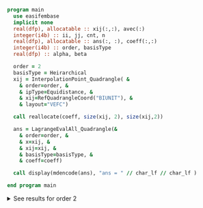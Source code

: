 ```fortran
program main
  use easifembase
  implicit none
  real(dfp), allocatable :: xij(:,:), avec(:)
  integer(i4b) :: ii, jj, cnt, n
  real(dfp), allocatable :: ans(:, :), coeff(:,:)
  integer(i4b) :: order, basisType
  real(dfp) :: alpha, beta

  order = 2
  basisType = Heirarchical
  xij = InterpolationPoint_Quadrangle( &
    & order=order, &
    & ipType=Equidistance, &
    & xij=RefQuadrangleCoord("BIUNIT"), &
    & layout="VEFC")

  call reallocate(coeff, size(xij, 2), size(xij,2))

  ans = LagrangeEvalAll_Quadrangle(&
    & order=order, &
    & x=xij, &
    & xij=xij, &
    & basisType=basisType, &
    & coeff=coeff)

  call display(mdencode(ans), "ans = " // char_lf // char_lf )

end program main
```

<details>
<summary>See results for order 2</summary>
<div>

ans =

 |  |  |  |  |  |  |  |  |  |
 |  --- |  --- |  --- |  --- |  --- |  --- |  --- |  --- |  --- |
 | 1 | 0 | 0 | 0 | 0 | 0 | 0 | 0 | 0 |
 | 0 | 1 | 0 | 0 | 0 | 0 | 0 | 0 | 0 |
 | 0 | 0 | 1 | 0 | 0 | 0 | 0 | 0 | 0 |
 | 0 | 0 | 0 | 1 | 0 | 0 | 0 | 0 | 0 |
 | 0 | 0 | 0 | 0 | 1 | 0 | 0 | 0 | 0 |
 | 0 | 0 | 0 | 0 | 0 | 1 | 0 | 0 | 0 |
 | 0 | 0 | 0 | 0 | 0 | 0 | 1 | 0 | 0 |
 | 0 | 0 | 0 | 0 | 0 | 0 | 0 | 1 | 0 |
 | 0 | 0 | 0 | 0 | 0 | 0 | 0 | 0 | 1 |

</div>
</details>
